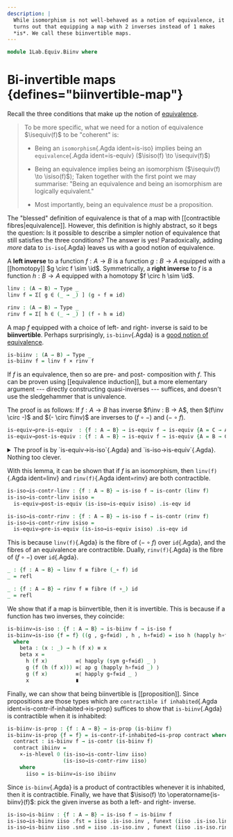 ```yaml
---
description: |
  While isomorphism is not well-behaved as a notion of equivalence, it
  turns out that equipping a map with 2 inverses instead of 1 makes
  *is*. We call these biinvertible maps.
---
```


<!--
```agda
open import 1Lab.HLevel.Closure
open import 1Lab.HLevel
open import 1Lab.Equiv
open import 1Lab.Path
open import 1Lab.Type
```
-->

```agda
module 1Lab.Equiv.Biinv where
```

<!--
```
private variable
  ℓ : Level
  A B C : Type ℓ
```
-->

# Bi-invertible maps {defines="biinvertible-map"}

Recall the three conditions that make up the notion of [equivalence].

> To be more specific, what we need for a notion of equivalence
$\isequiv(f)$ to be "coherent" is:
>
> - Being an `isomorphism`{.Agda ident=is-iso} implies being an
`equivalence`{.Agda ident=is-equiv} ($\isiso(f) \to
\isequiv(f)$)
>
> - Being an equivalence implies being an isomorphism ($\isequiv(f)
\to \isiso(f)$); Taken together with the first point we may
summarise: "Being an equivalence and being an isomorphism are logically
equivalent."
>
> - Most importantly, being an equivalence _must_ be a proposition.

[equivalence]: 1Lab.Equiv.html#equivalences

The "blessed" definition of equivalence is that of a map with
[[contractible fibres|equivalence]]. However, this definition is highly
abstract, so it begs the question: Is it possible to describe a simpler
notion of equivalence that still satisfies the three conditions? The
answer is yes! Paradoxically, adding _more_ data to `is-iso`{.Agda}
leaves us with a good notion of equivalence.

A **left inverse** to a function $f : A \to B$ is a function $g : B \to
A$ equipped with a [[homotopy]] $g \circ f \sim \id$. Symmetrically, a
**right inverse** to $f$ is a function $h : B \to A$ equipped with a
homotopy $f \circ h \sim \id$.

```agda
linv : (A → B) → Type _
linv f = Σ[ g ∈ (_ → _) ] (g ∘ f ≡ id)

rinv : (A → B) → Type _
rinv f = Σ[ h ∈ (_ → _) ] (f ∘ h ≡ id)
```

A map $f$ equipped with a choice of left- and right- inverse is said to
be **biinvertible**. Perhaps surprisingly, `is-biinv`{.Agda} is a [good
notion of equivalence].

[good notion of equivalence]: 1Lab.Equiv.html#equivalences

```agda
is-biinv : (A → B) → Type _
is-biinv f = linv f × rinv f
```

If $f$ is an equivalence, then so are pre- and post- composition with
$f$. This can be proven using [[equivalence induction]], but a more
elementary argument --- directly constructing quasi-inverses ---
suffices, and doesn't use the sledgehammer that is univalence.

The proof is as follows: If $f : A \to B$ has inverse $f\inv : B → A$,
then $(f\inv \circ -)$ and $(- \circ f\inv)$ are inverses to $(f \circ
-)$ and $(- \circ f)$.

```agda
is-equiv→pre-is-equiv  : {f : A → B} → is-equiv f → is-equiv {A = C → A} (f ∘_)
is-equiv→post-is-equiv : {f : A → B} → is-equiv f → is-equiv {A = B → C} (_∘ f)
```

<details>
<summary> The proof is by `is-equiv→is-iso`{.Agda} and
`is-iso→is-equiv`{.Agda}. Nothing too clever. </summary>

```agda
is-equiv→pre-is-equiv {f = f} f-eqv = is-iso→is-equiv isiso where
  f-iso : is-iso f
  f-iso = is-equiv→is-iso f-eqv

  f⁻¹ : _
  f⁻¹ = f-iso .is-iso.inv

  isiso : is-iso (_∘_ f)
  isiso .is-iso.inv f x = f⁻¹ (f x)
  isiso .is-iso.rinv f = funext λ x → f-iso .is-iso.rinv _
  isiso .is-iso.linv f = funext λ x → f-iso .is-iso.linv _

is-equiv→post-is-equiv {f = f} f-eqv = is-iso→is-equiv isiso where
  f-iso : is-iso f
  f-iso = is-equiv→is-iso f-eqv

  f⁻¹ : _
  f⁻¹ = f-iso .is-iso.inv

  isiso : is-iso _
  isiso .is-iso.inv f x = f (f⁻¹ x)
  isiso .is-iso.rinv f = funext λ x → ap f (f-iso .is-iso.linv _)
  isiso .is-iso.linv f = funext λ x → ap f (f-iso .is-iso.rinv _)
```
</details>

With this lemma, it can be shown that if $f$ is an isomorphism, then
`linv(f)`{.Agda ident=linv} and `rinv(f)`{.Agda ident=rinv} are both
contractible.

```agda
is-iso→is-contr-linv : {f : A → B} → is-iso f → is-contr (linv f)
is-iso→is-contr-linv isiso =
  is-equiv→post-is-equiv (is-iso→is-equiv isiso) .is-eqv id

is-iso→is-contr-rinv : {f : A → B} → is-iso f → is-contr (rinv f)
is-iso→is-contr-rinv isiso =
  is-equiv→pre-is-equiv (is-iso→is-equiv isiso) .is-eqv id
```

This is because `linv(f)`{.Agda} is the fibre of $(- \circ f)$ over
`id`{.Agda}, and the fibres of an equivalence are contractible. Dually,
`rinv(f)`{.Agda} is the fibre of $(f \circ -)$ over `id`{.Agda}.

```agda
_ : {f : A → B} → linv f ≡ fibre (_∘ f) id
_ = refl

_ : {f : A → B} → rinv f ≡ fibre (f ∘_) id
_ = refl
```

We show that if a map is biinvertible, then it is invertible. This is
because if a function has two inverses, they coincide:

```agda
is-biinv→is-iso : {f : A → B} → is-biinv f → is-iso f
is-biinv→is-iso {f = f} ((g , g∘f≡id) , h , h∘f≡id) = iso h (happly h∘f≡id) beta
  where
    beta : (x : _) → h (f x) ≡ x
    beta x =
      h (f x)         ≡⟨ happly (sym g∘f≡id) _ ⟩
      g (f (h (f x))) ≡⟨ ap g (happly h∘f≡id _) ⟩
      g (f x)         ≡⟨ happly g∘f≡id _ ⟩
      x               ∎
```

Finally, we can show that being biinvertible is [[proposition]]. Since
propositions are those types which are `contractible if inhabited`{.Agda
ident=is-contr-if-inhabited→is-prop} suffices to show that
`is-biinv`{.Agda} is contractible when it is inhabited:

```agda
is-biinv-is-prop : {f : A → B} → is-prop (is-biinv f)
is-biinv-is-prop {f = f} = is-contr-if-inhabited→is-prop contract where
  contract : is-biinv f → is-contr (is-biinv f)
  contract ibiinv =
    ×-is-hlevel 0 (is-iso→is-contr-linv iiso)
                  (is-iso→is-contr-rinv iiso)
    where
      iiso = is-biinv→is-iso ibiinv
```

Since `is-biinv`{.Agda} is a product of contractibles whenever it is
inhabited, then it is contractible. Finally, we have that $\isiso(f) \to
\operatorname{is-biinv}(f)$: pick the given inverse as both a left- and
right- inverse.

```agda
is-iso→is-biinv : {f : A → B} → is-iso f → is-biinv f
is-iso→is-biinv iiso .fst = iiso .is-iso.inv , funext (iiso .is-iso.linv)
is-iso→is-biinv iiso .snd = iiso .is-iso.inv , funext (iiso .is-iso.rinv)
```
